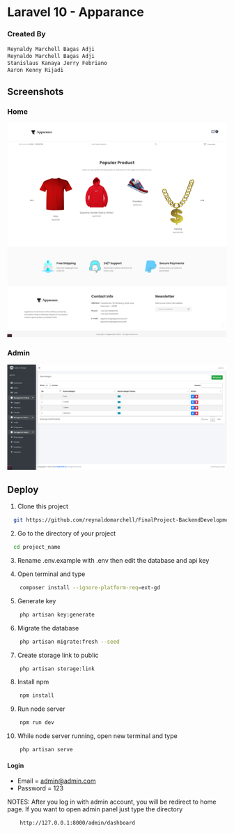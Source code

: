 # Laravel 10 - Apparance

### Created By
    Reynaldy Marchell Bagas Adji
    Reynaldo Marchell Bagas Adji
    Stanislaus Kanaya Jerry Febriano
    Aaron Kenny Rijadi
    
## Screenshots

### Home

![preview img](/previewHome.png)

### Admin

![preview img](/previewAdmin.png)

## Deploy

1. Clone this project

```bash
  git https://github.com/reynaldomarchell/FinalProject-BackendDevelopment-2022.git project_name
```

2.  Go to the directory of your project

```bash
  cd project_name
```

3. Rename .env.example with .env then edit the database and api key

4. Open terminal and type

```bash
    composer install --ignore-platform-req=ext-gd
```

5. Generate key

```bash
    php artisan key:generate
```

6. Migrate the database

```bash
    php artisan migrate:fresh --seed
```

7. Create storage link to public

```bash
    php artisan storage:link
```

8. Install npm

```bash
    npm install
```

9. Run node server

```bash
    npm run dev
```

10. While node server running, open new terminal and type

```bash
    php artisan serve
```

#### Login

-   Email = admin@admin.com
-   Password = 123

NOTES: After you log in with admin account, you will be redirect to home page. If you want to open admin panel just type the directory

```bash
    http://127.0.0.1:8000/admin/dashboard 
```
